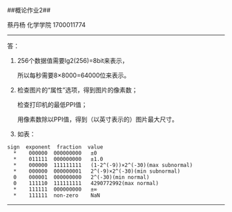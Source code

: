 ##概论作业2##

蔡丹杨
化学学院
1700011774

---

答：

1. 256个数据值需要lg2(256)=8bit来表示，

   所以每秒需要8×8000=64000位来表示。
2. 检查图片的“属性”选项，得到图片的像素数；
   
   检查打印机的最低PPI值；
   
   用像素数除以PPI值，得到（以英寸表示的）图片最大尺寸。
3. 如表：
```
sign  exponent  fraction  value
  *    000000  000000000   ±0
  *    011111  000000000   ±1.0
  *    000000  111111111   (1-2^(-9))×2^(-30)(max subnormal)
  *    000000  000000001   2^(-9)×2^(-30)(min subnormal)
  0    000001  000000000   2^(-30)(min normal)
  0    111110  111111111   4290772992(max normal)
  *    111111  000000000   ±∞
  *    111111  non-zero    NaN
```

---
